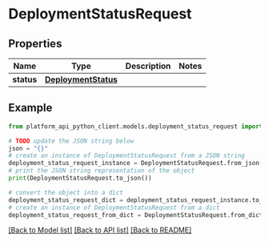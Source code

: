 # DeploymentStatusRequest


## Properties

Name | Type | Description | Notes
------------ | ------------- | ------------- | -------------
**status** | [**DeploymentStatus**](DeploymentStatus.md) |  | 

## Example

```python
from platform_api_python_client.models.deployment_status_request import DeploymentStatusRequest

# TODO update the JSON string below
json = "{}"
# create an instance of DeploymentStatusRequest from a JSON string
deployment_status_request_instance = DeploymentStatusRequest.from_json(json)
# print the JSON string representation of the object
print(DeploymentStatusRequest.to_json())

# convert the object into a dict
deployment_status_request_dict = deployment_status_request_instance.to_dict()
# create an instance of DeploymentStatusRequest from a dict
deployment_status_request_from_dict = DeploymentStatusRequest.from_dict(deployment_status_request_dict)
```
[[Back to Model list]](../README.md#documentation-for-models) [[Back to API list]](../README.md#documentation-for-api-endpoints) [[Back to README]](../README.md)


